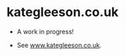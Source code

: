 # kategleeson.co.uk

* A work in progress!

* See <a href='http://www.kategleeson.co.uk'>www.kategleeson.co.uk</a>.
